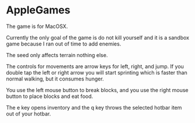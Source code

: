 # AppleGames

The game is for MacOSX.

Currently the only goal of the game is do not kill yourself and it is a sandbox game because I ran out of time to add enemies.

The seed only affects terrain nothing else.

The controls for movements are arrow keys for left, right, and jump.
If you double tap the left or right arrow you will start sprinting which is faster than normal walking, but it consumes hunger.

You use the left mouse button to break blocks, and you use the right mouse button to place blocks and eat food.

The e key opens inventory and the q key throws the selected hotbar item out of your hotbar.
